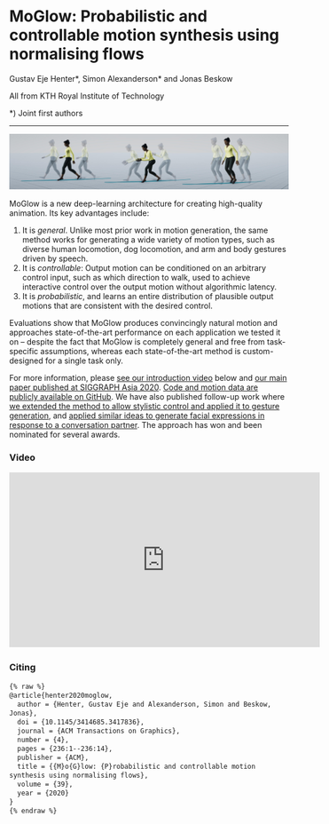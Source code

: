# MoGlow: Probabilistic and controllable motion synthesis using normalising flows
Gustav Eje Henter\*, Simon Alexanderson\* and Jonas Beskow

All from KTH Royal Institute of Technology

\*) Joint first authors

---
![image](media/teaser.jpg)

MoGlow is a new deep-learning architecture for creating high-quality animation. Its key advantages include:

1. It is *general*. Unlike most prior work in motion generation, the same method works for generating a wide variety of motion types, such as diverse human locomotion, dog locomotion, and arm and body gestures driven by speech.
2. It is *controllable*: Output motion can be conditioned on an arbitrary control input, such as which direction to walk, used to achieve interactive control over the output motion without algorithmic latency.
3. It is *probabilistic*, and learns an entire distribution of plausible output motions that are consistent with the desired control.

Evaluations show that MoGlow produces convincingly natural motion and approaches state-of-the-art performance on each application we tested it on – despite the fact that MoGlow is completely general and free from task-specific assumptions, whereas each state-of-the-art method is custom-designed for a single task only.

For more information, please [see our introduction video](https://youtu.be/pe-YTvavbtA) below and [our main paper published at SIGGRAPH Asia 2020](https://arxiv.org/abs/1905.06598). [Code and motion data are publicly available on GitHub](https://github.com/simonalexanderson/StyleGestures). We have also published follow-up work where [we extended the method to allow stylistic control and applied it to gesture generation](https://youtu.be/egf3tjbWBQE), and [applied similar ideas to generate facial expressions in response to a conversation partner](https://patrikjonell.se/projects/lets_face_it/). The approach has won and been nominated for several awards.

### Video
<iframe width="560" height="315" src="https://www.youtube.com/embed/pe-YTvavbtA" frameborder="0" allow="accelerometer; autoplay; encrypted-media; gyroscope; picture-in-picture" allowfullscreen></iframe>


### Citing
```
{% raw %}
@article{henter2020moglow,
  author = {Henter, Gustav Eje and Alexanderson, Simon and Beskow, Jonas},
  doi = {10.1145/3414685.3417836},
  journal = {ACM Transactions on Graphics},
  number = {4},
  pages = {236:1--236:14},
  publisher = {ACM},
  title = {{M}o{G}low: {P}robabilistic and controllable motion synthesis using normalising flows},
  volume = {39},
  year = {2020}
}
{% endraw %}
```

  



